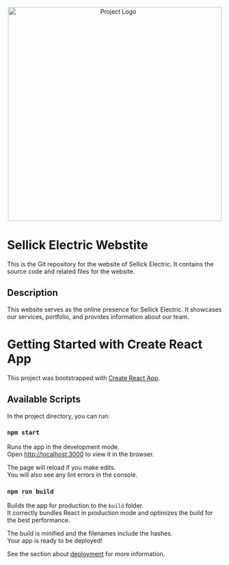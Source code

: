 <div align="center">
  <img src="https://i.imgur.com/bb7AlE0.png" alt="Project Logo" width="500">
</div>

# Sellick Electric Webstite

This is the Git repository for the website of Sellick Electric. It contains the source code and related files for the website.
## Description

This website serves as the online presence for Sellick Electric. It showcases our services, portfolio, and provides information about our team.

# Getting Started with Create React App

This project was bootstrapped with [Create React App](https://github.com/facebook/create-react-app).

## Available Scripts

In the project directory, you can run:

### `npm start`

Runs the app in the development mode.\
Open [http://localhost:3000](http://localhost:3000) to view it in the browser.

The page will reload if you make edits.\
You will also see any lint errors in the console.

### `npm run build`

Builds the app for production to the `build` folder.\
It correctly bundles React in production mode and optimizes the build for the best performance.

The build is minified and the filenames include the hashes.\
Your app is ready to be deployed!

See the section about [deployment](https://facebook.github.io/create-react-app/docs/deployment) for more information.
